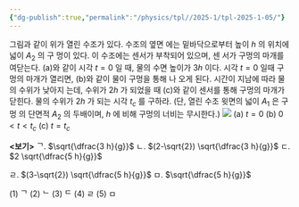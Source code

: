 ```yaml
---
{"dg-publish":true,"permalink":"/physics/tpl//2025-1/tpl-2025-1-05/"}
---
```


그림과 같이 위가 열린 수조가 있다. 수조의 옆면 에는 밑바닥으로부터 높이 $h$ 의 위치에 넓이 $A_{2}$ 의 구 멍이 있다. 이 수조에는 센서가 부착되어 있으며, 센 서가 구멍의 마개를 여닫는다. (a)와 같이 시각 $t=0$ 일 때, 물의 수면 높이가 $3 h$ 이다. 시각 $t=0$ 일때 구 멍의 마개가 열리면, (b)와 같이 물이 구멍을 통해 나 오게 된다. 시간이 지남에 따라 물의 수위가 낮아지 는데, 수위가 $2 h$ 가 되었을 때 (c)와 같이 센서를 통해 구멍의 마개가 닫힌다. 물의 수위가 $2 h$ 가 되는 시각 $t_{c}$ 를 구하라. (단, 열린 수조 윗면의 넓이 $A_{1}$ 은 구멍 의 단면적 $A_{2}$ 의 두배이며, $h$ 에 비해 구멍의 너비는 무시한다.)
![](https://cdn.mathpix.com/cropped/2025_05_26_0679df0be5a6770361d8g-3.jpg?height=421&width=1029&top_left_y=1139&top_left_x=195)
(a) $t=0$
(b) $0<t<t_{c}$
(c) $t=t_{c}$

**<보기>**
ᄀ. $\sqrt{\dfrac{3 h}{g}}$
ㄴ. $(2-\sqrt{2}) \sqrt{\dfrac{3 h}{g}}$
ㄷ. $2 \sqrt{\dfrac{5 h}{g}}$

ㄹ. $(3-\sqrt{2}) \sqrt{\dfrac{5 h}{g}}$ 
ㅁ. $\sqrt{\dfrac{5 h}{g}}$


(1) ᄀ
(2) ᄂ
(3) ᄃ
(4) ㄹ
(5) ㅁ
